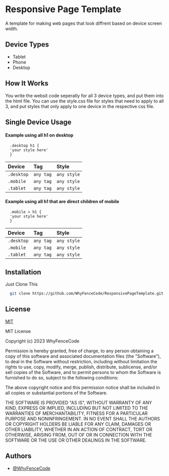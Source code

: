 
# Responsive Page Template

A template for making web pages that look diffrent based on device screen width.

## Device Types

- Tablet
- Phone
- Desktop


## How It Works
You write the websit code seperatly for all 3 device types, and put them into the html file. You can use the style.css file for styles that need to apply to all 3, and put styles that only apply to one device in the respective css file.
## Single Device Usage

#### Example using all h1 on desktop

```http
  .desktop h1 {
  'your style here'
  }
```

| Device | Tag     | Style                |
| :-------- | :------- | :------------------------- |
| `.desktop` | `any tag` | `any style`  |
| `.mobile` | `any tag` | `any style`  |
| `.tablet` | `any tag` | `any style`  |

#### Example using all h1 that are direct children of mobile

```http
  .mobile > h1 {
  'your style here'
  }
```

| Device | Tag     | Style                |
| :-------- | :------- | :------------------------- |
| `.desktop` | `any tag` | `any style`  |
| `.mobile` | `any tag` | `any style`  |
| `.tablet` | `any tag` | `any style`  |

## Installation

Just Clone This

```bash
  git clone https://github.com/WhyFenceCode/ResponsivePageTemplate.git
```
    
## License

[MIT](https://choosealicense.com/licenses/mit/)

MIT License

Copyright (c) 2023 WhyFenceCode

Permission is hereby granted, free of charge, to any person obtaining a copy
of this software and associated documentation files (the "Software"), to deal
in the Software without restriction, including without limitation the rights
to use, copy, modify, merge, publish, distribute, sublicense, and/or sell
copies of the Software, and to permit persons to whom the Software is
furnished to do so, subject to the following conditions:

The above copyright notice and this permission notice shall be included in all
copies or substantial portions of the Software.

THE SOFTWARE IS PROVIDED "AS IS", WITHOUT WARRANTY OF ANY KIND, EXPRESS OR
IMPLIED, INCLUDING BUT NOT LIMITED TO THE WARRANTIES OF MERCHANTABILITY,
FITNESS FOR A PARTICULAR PURPOSE AND NONINFRINGEMENT. IN NO EVENT SHALL THE
AUTHORS OR COPYRIGHT HOLDERS BE LIABLE FOR ANY CLAIM, DAMAGES OR OTHER
LIABILITY, WHETHER IN AN ACTION OF CONTRACT, TORT OR OTHERWISE, ARISING FROM,
OUT OF OR IN CONNECTION WITH THE SOFTWARE OR THE USE OR OTHER DEALINGS IN THE
SOFTWARE.
## Authors

- [@WhyFenceCode](https://www.github.com/WhyFenceCode)

